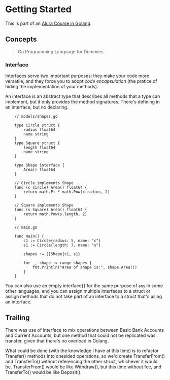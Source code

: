 # Getting Started

This is part of an [Alura Course in Golang](https://cursos.alura.com.br/course/go-lang-oo).

## Concepts

> Go Programming Language for Dummies

### Interface

Interfaces serve two important purposes: they make your code more versatile, and they force you to adopt *code encapsulation* (the pratice of hiding the implementation of your methods).

An interface is an abstract type that describes all methods that a type can implement, but it only provides the method signatures. There's defining in an interface, but no declaring.

```golang
    // models/shapes.go

    type Circle struct {
        radius float64
        name string
    }
    type Square struct {
        length float64
        name string
    }

    type Shape interface {
        Area() float64
    }

    // Circle implements Shape
    func (c Circle) Area() float64 {
        return math.Pi * math.Pow(c.radius, 2)
    }
    
    // Square implements Shape
    func (s Square) Area() float64 {
        return math.Pow(s.length, 2)
    }

    // main.go

    func main() {
        c1 := Circle{radius: 5, name: "c"}
        s1 := Circle{length: 7, name: "s"}

        shapes := []Shape{c1, s1}
        
        for _, shape := range shapes {
            fmt.Println("Area of shape is:", shape.Area())
        }
    }
```

You can also use an empty interface{} for the same purpose of `any` in some other languages, and you can assign multiple interfaces to a struct or assign methods that do not take part of an interface to a struct that's using an interface.

## Trailing

There was use of interface to mix operations between Basic Bank Accounts and Current Accounts, but one method that could not be replicated was transfer, given that there's no overload in Golang.

What could be done (with the knowledge I have at this time) is to refactor Transfer() methods into onesided operations, so we'd create TransferFrom() and TransferTo() without referencing the other struct, whichever it would be. TransferFrom() would be like Withdraw(), but this time without fee, and TransferTo() would be like Deposit().
